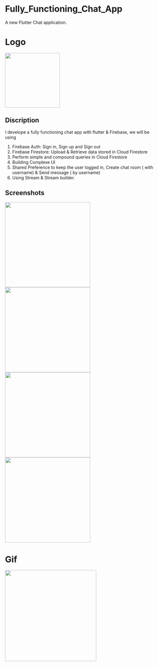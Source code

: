 # Fully_Functioning_Chat_App

A new Flutter Chat application.

# Logo
<img src='https://user-images.githubusercontent.com/73393935/105001008-f046fe00-5a50-11eb-976d-a1f7ea616984.png' width=180 />

## Discription
 I develope a fully functioning chat app with flutter & Firebase, we will be using 
1. Firebase Auth: Sign in, Sign up and Sign out
2. Firebase Firestore: Upload & Retrieve data stored in Cloud Firestore
3. Perform simple and compound queries in Cloud Firestore
4. Building Complexe UI
5. Shared Preference to keep the user logged in, Create chat room ( with username) & Send message ( by username)
6. Using Stream & Stream builder.

## Screenshots

<img src='https://user-images.githubusercontent.com/73393935/105001768-18832c80-5a52-11eb-9541-02dbb5288166.jpeg' width=280/>  <img src='https://user-images.githubusercontent.com/73393935/105001772-19b45980-5a52-11eb-97c0-9226861a9fd2.jpeg' width=280/>
<img src='https://user-images.githubusercontent.com/73393935/105001776-1ae58680-5a52-11eb-99ff-f4ff726ea545.jpeg' width=280/>  <img src='https://user-images.githubusercontent.com/73393935/105001781-1c16b380-5a52-11eb-8f18-2ba2643af2ab.jpeg' width=280/>

# Gif
<img src='https://user-images.githubusercontent.com/73393935/105002781-a0b60180-5a53-11eb-81b8-294262d69943.gif' width=300/>
